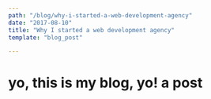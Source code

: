 ```yaml
---
path: "/blog/why-i-started-a-web-development-agency"
date: "2017-08-10"
title: "Why I started a web development agency"
template: "blog_post"

---
```


# yo, this is my blog, yo! a post